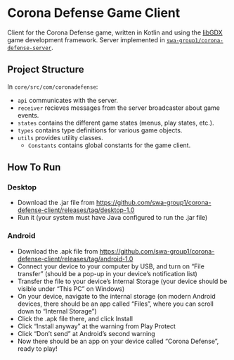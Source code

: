 # Corona Defense Game Client

Client for the Corona Defense game, written in Kotlin and using the [libGDX](https://libgdx.com/) game development framework. Server implemented in [`swa-group1/corona-defense-server`](https://github.com/swa-group1/corona-defense-server).

## Project Structure

In `core/src/com/coronadefense`:

- `api` communicates with the server.
- `receiver` recieves messages from the server broadcaster about game events.
- `states` contains the different game states (menus, play states, etc.).
- `types` contains type definitions for various game objects.
- `utils` provides utility classes.
  - `Constants` contains global constants for the game client.

## How To Run

### Desktop

- Download the .jar file from https://github.com/swa-group1/corona-defense-client/releases/tag/desktop-1.0
- Run it (your system must have Java configured to run the .jar file)

### Android

- Download the .apk file from https://github.com/swa-group1/corona-defense-client/releases/tag/android-1.0
- Connect your device to your computer by USB, and turn on “File transfer” (should be a pop-up in your device’s notification list)
- Transfer the file to your device’s Internal Storage (your device should be visible under “This PC” on Windows)
- On your device, navigate to the internal storage (on modern Android devices, there should be an app called “Files”, where you can scroll down to “Internal Storage”)
- Click the .apk file there, and click Install
- Click “Install anyway” at the warning from Play Protect
- Click “Don’t send” at Android’s second warning
- Now there should be an app on your device called “Corona Defense”, ready to play!
